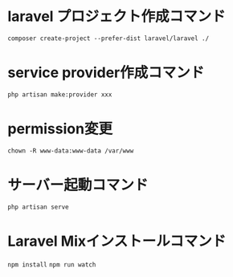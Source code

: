 # laravel プロジェクト作成コマンド
`composer create-project --prefer-dist laravel/laravel ./`

# service provider作成コマンド
`php artisan make:provider xxx`

# permission変更
`chown -R www-data:www-data /var/www`

# サーバー起動コマンド
`php artisan serve`

# Laravel Mixインストールコマンド
`npm install`
`npm run watch`
